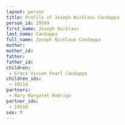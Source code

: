 ```yaml
---
layout: person
title: Profile of Joseph Nicklaus Candappa
person_id: I0509
first_name: Joseph Nicklaus
last_name: Candappa
full_name: Joseph Nicklaus Candappa
mother: 
mother_id: 
father: 
father_id: 
children:
 - Grace Vivien Pearl Candappa
children_ids:
 - I0114
partners:
 - Mary Margaret Rodrigo
partner_ids:
 - I0510
sex: M
---
```



